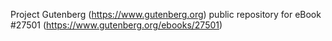 Project Gutenberg (https://www.gutenberg.org) public repository for eBook #27501 (https://www.gutenberg.org/ebooks/27501)
